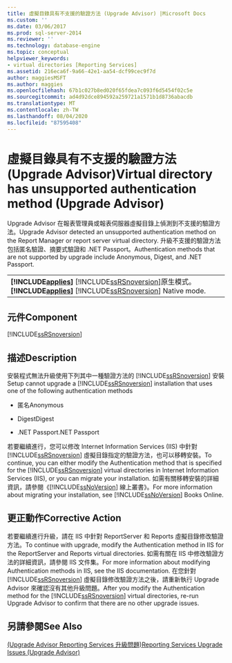 ```yaml
---
title: 虛擬目錄具有不支援的驗證方法 (Upgrade Advisor) |Microsoft Docs
ms.custom: ''
ms.date: 03/06/2017
ms.prod: sql-server-2014
ms.reviewer: ''
ms.technology: database-engine
ms.topic: conceptual
helpviewer_keywords:
- virtual directories [Reporting Services]
ms.assetid: 216eca6f-9a66-42e1-aa54-dcf99cec9f7d
author: maggiesMSFT
ms.author: maggies
ms.openlocfilehash: 67b1c027b8ed020f65fdea7c093f6d5454f02c5e
ms.sourcegitcommit: ad4d92dce894592a259721a1571b1d8736abacdb
ms.translationtype: MT
ms.contentlocale: zh-TW
ms.lasthandoff: 08/04/2020
ms.locfileid: "87595408"
---
```

# <a name="virtual-directory-has-unsupported-authentication-method-upgrade-advisor"></a><span data-ttu-id="e6842-102">虛擬目錄具有不支援的驗證方法 (Upgrade Advisor)</span><span class="sxs-lookup"><span data-stu-id="e6842-102">Virtual directory has unsupported authentication method (Upgrade Advisor)</span></span>
  <span data-ttu-id="e6842-103">Upgrade Advisor 在報表管理員或報表伺服器虛擬目錄上偵測到不支援的驗證方法。</span><span class="sxs-lookup"><span data-stu-id="e6842-103">Upgrade Advisor detected an unsupported authentication method on the Report Manager or report server virtual directory.</span></span> <span data-ttu-id="e6842-104">升級不支援的驗證方法包括匿名驗證、摘要式驗證和 .NET Passport。</span><span class="sxs-lookup"><span data-stu-id="e6842-104">Authentication methods that are not supported by upgrade include Anonymous, Digest, and .NET Passport.</span></span>  
  
||  
|-|  
|<span data-ttu-id="e6842-105">**[!INCLUDE[applies](../../includes/applies-md.md)]**  [!INCLUDE[ssRSnoversion](../../includes/ssrsnoversion-md.md)]原生模式。</span><span class="sxs-lookup"><span data-stu-id="e6842-105">**[!INCLUDE[applies](../../includes/applies-md.md)]**  [!INCLUDE[ssRSnoversion](../../includes/ssrsnoversion-md.md)] Native mode.</span></span>|  
  
## <a name="component"></a><span data-ttu-id="e6842-106">元件</span><span class="sxs-lookup"><span data-stu-id="e6842-106">Component</span></span>  
 [!INCLUDE[ssRSnoversion](../../includes/ssrsnoversion-md.md)]  
  
## <a name="description"></a><span data-ttu-id="e6842-107">描述</span><span class="sxs-lookup"><span data-stu-id="e6842-107">Description</span></span>  
 <span data-ttu-id="e6842-108">安裝程式無法升級使用下列其中一種驗證方法的 [!INCLUDE[ssRSnoversion](../../includes/ssrsnoversion-md.md)] 安裝</span><span class="sxs-lookup"><span data-stu-id="e6842-108">Setup cannot upgrade a [!INCLUDE[ssRSnoversion](../../includes/ssrsnoversion-md.md)] installation that uses one of the following authentication methods</span></span>  
  
-   <span data-ttu-id="e6842-109">匿名</span><span class="sxs-lookup"><span data-stu-id="e6842-109">Anonymous</span></span>  
  
-   <span data-ttu-id="e6842-110">Digest</span><span class="sxs-lookup"><span data-stu-id="e6842-110">Digest</span></span>  
  
-   <span data-ttu-id="e6842-111">.NET Passport</span><span class="sxs-lookup"><span data-stu-id="e6842-111">.NET Passport</span></span>  
  
 <span data-ttu-id="e6842-112">若要繼續進行，您可以修改 Internet Information Services (IIS) 中針對 [!INCLUDE[ssRSnoversion](../../includes/ssrsnoversion-md.md)] 虛擬目錄指定的驗證方法，也可以移轉安裝。</span><span class="sxs-lookup"><span data-stu-id="e6842-112">To continue, you can either modify the Authentication method that is specified for the [!INCLUDE[ssRSnoversion](../../includes/ssrsnoversion-md.md)] virtual directories in Internet Information Services (IIS), or you can migrate your installation.</span></span> <span data-ttu-id="e6842-113">如需有關移轉安裝的詳細資訊，請參閱《[!INCLUDE[ssNoVersion](../../includes/ssnoversion-md.md)] 線上叢書》。</span><span class="sxs-lookup"><span data-stu-id="e6842-113">For more information about migrating your installation, see [!INCLUDE[ssNoVersion](../../includes/ssnoversion-md.md)] Books Online.</span></span>  
  
## <a name="corrective-action"></a><span data-ttu-id="e6842-114">更正動作</span><span class="sxs-lookup"><span data-stu-id="e6842-114">Corrective Action</span></span>  
 <span data-ttu-id="e6842-115">若要繼續進行升級，請在 IIS 中針對 ReportServer 和 Reports 虛擬目錄修改驗證方法。</span><span class="sxs-lookup"><span data-stu-id="e6842-115">To continue with upgrade, modify the Authentication method in IIS for the ReportServer and Reports virtual directories.</span></span> <span data-ttu-id="e6842-116">如需有關在 IIS 中修改驗證方法的詳細資訊，請參閱 IIS 文件集。</span><span class="sxs-lookup"><span data-stu-id="e6842-116">For more information about modifying Authentication methods in IIS, see the IIS documentation.</span></span> <span data-ttu-id="e6842-117">在您針對 [!INCLUDE[ssRSnoversion](../../includes/ssrsnoversion-md.md)] 虛擬目錄修改驗證方法之後，請重新執行 Upgrade Advisor 來確認沒有其他升級問題。</span><span class="sxs-lookup"><span data-stu-id="e6842-117">After you modify the Authentication method for the [!INCLUDE[ssRSnoversion](../../includes/ssrsnoversion-md.md)] virtual directories, re-run Upgrade Advisor to confirm that there are no other upgrade issues.</span></span>  
  
## <a name="see-also"></a><span data-ttu-id="e6842-118">另請參閱</span><span class="sxs-lookup"><span data-stu-id="e6842-118">See Also</span></span>  
 [<span data-ttu-id="e6842-119">&#40;Upgrade Advisor Reporting Services 升級問題&#41;</span><span class="sxs-lookup"><span data-stu-id="e6842-119">Reporting Services Upgrade Issues &#40;Upgrade Advisor&#41;</span></span>](../../../2014/sql-server/install/reporting-services-upgrade-issues-upgrade-advisor.md)  
  
  
